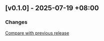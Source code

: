 ## [v0.1.0] - 2025-07-19 +08:00

### Changes

[Compare with previous release](https://github.com/shadow3aaa/tessera/compare/tessera-ui-basic-components-v0.2.0...tessera-ui-basic-components-v0.1.0)

